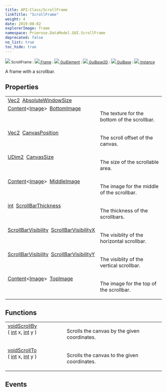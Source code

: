 ```yaml
---
title: API:Class/ScrollFrame
linkTitle: "ScrollFrame"
weight: 4
date: 2019-08-02
explorerImage: frame
namespace: Primrose.DataModel.GUI.ScrollFrame
deprecated: false
no_list: true
toc_hide: true
---
```

<small class="inheritance">
<span class="" href="/docs/api-reference/Class/ScrollFrame"><img src="/icons/silk/frame.png"/>&nbsp;ScrollFrame</span>&nbsp;:&nbsp;<a class="" href="/docs/api-reference/Class/Frame"><img src="/icons/silk/frame.png"/>&nbsp;Frame</a>&nbsp;:&nbsp;<a class="" href="/docs/api-reference/Class/GuiElement"><img src="/icons/silk/default.png"/>&nbsp;GuiElement</a>&nbsp;:&nbsp;<a class="" href="/docs/api-reference/Class/GuiBase2D"><img src="/icons/silk/default.png"/>&nbsp;GuiBase2D</a>&nbsp;:&nbsp;<a class="" href="/docs/api-reference/Class/GuiBase"><img src="/icons/silk/default.png"/>&nbsp;GuiBase</a>&nbsp;:&nbsp;<a class="" href="/docs/api-reference/Class/Instance"><img src="/icons/silk/default.png"/>&nbsp;Instance</a></small>
<p class="summary">

A frame with a scrollbar.

</p>
 
## Properties
 
<table class="studiohide">
<tbody>
<tr class="function-row ">
<td style="vertical-align:top;white-space:normal;">
<div>
<a class="type" href="/docs/api-reference/DataType/Vec2">Vec2</a><span class="method-body" style="text-indent: -2em; padding-left: 0.5em"><a class="name" href="AbsoluteWindowSize">AbsoluteWindowSize</a></span></td>
<td style="vertical-align:top;white-space:normal;">
</td>
</tr>

<tr class="function-row ">
<td style="vertical-align:top;white-space:normal;">
<div>
<a class="type" href="/docs/api-reference/Misc/Content">Content</a><<a class="type" href="/docs/api-reference/Asset/Image">Image</a>><span class="method-body" style="text-indent: -2em; padding-left: 0.5em"><a class="name" href="BottomImage">BottomImage</a></span></td>
<td style="vertical-align:top;white-space:normal;">
<p>
The texture for the bottom of the scrollbar.
</p></td>
</tr>

<tr class="function-row ">
<td style="vertical-align:top;white-space:normal;">
<div>
<a class="type" href="/docs/api-reference/DataType/Vec2">Vec2</a><span class="method-body" style="text-indent: -2em; padding-left: 0.5em"><a class="name" href="CanvasPosition">CanvasPosition</a></span></td>
<td style="vertical-align:top;white-space:normal;">
<p>
The scroll offset of the canvas.
</p></td>
</tr>

<tr class="function-row ">
<td style="vertical-align:top;white-space:normal;">
<div>
<a class="type" href="/docs/api-reference/DataType/UDim2">UDim2</a><span class="method-body" style="text-indent: -2em; padding-left: 0.5em"><a class="name" href="CanvasSize">CanvasSize</a></span></td>
<td style="vertical-align:top;white-space:normal;">
<p>
The size of the scrollable area.
</p></td>
</tr>

<tr class="function-row ">
<td style="vertical-align:top;white-space:normal;">
<div>
<a class="type" href="/docs/api-reference/Misc/Content">Content</a><<a class="type" href="/docs/api-reference/Asset/Image">Image</a>><span class="method-body" style="text-indent: -2em; padding-left: 0.5em"><a class="name" href="MiddleImage">MiddleImage</a></span></td>
<td style="vertical-align:top;white-space:normal;">
<p>
The image for the middle of the scrollbar.
</p></td>
</tr>

<tr class="function-row ">
<td style="vertical-align:top;white-space:normal;">
<div>
<a class="type" href="/docs/api-reference/System/Primitives#int32">int</a><span class="method-body" style="text-indent: -2em; padding-left: 0.5em"><a class="name" href="ScrollBarThickness">ScrollBarThickness</a></span></td>
<td style="vertical-align:top;white-space:normal;">
<p>
The thickness of the scrollbars.
</p></td>
</tr>

<tr class="function-row ">
<td style="vertical-align:top;white-space:normal;">
<div>
<a class="type" href="/docs/api-reference/Enum/ScrollBarVisibility">ScrollBarVisibility</a><span class="method-body" style="text-indent: -2em; padding-left: 0.5em"><a class="name" href="ScrollBarVisibilityX">ScrollBarVisibilityX</a></span></td>
<td style="vertical-align:top;white-space:normal;">
<p>
The visiblity of the horizontal scrollbar.
</p></td>
</tr>

<tr class="function-row ">
<td style="vertical-align:top;white-space:normal;">
<div>
<a class="type" href="/docs/api-reference/Enum/ScrollBarVisibility">ScrollBarVisibility</a><span class="method-body" style="text-indent: -2em; padding-left: 0.5em"><a class="name" href="ScrollBarVisibilityY">ScrollBarVisibilityY</a></span></td>
<td style="vertical-align:top;white-space:normal;">
<p>
The visiblity of the vertical scrollbar.
</p></td>
</tr>

<tr class="function-row ">
<td style="vertical-align:top;white-space:normal;">
<div>
<a class="type" href="/docs/api-reference/Misc/Content">Content</a><<a class="type" href="/docs/api-reference/Asset/Image">Image</a>><span class="method-body" style="text-indent: -2em; padding-left: 0.5em"><a class="name" href="TopImage">TopImage</a></span></td>
<td style="vertical-align:top;white-space:normal;">
<p>
The image for the top of the scrollbar.
</p></td>
</tr>

</tbody>
</table>
 
## Functions
 
<table class="studiohide">
<tbody>
<tr class="function-row ">
<td style="vertical-align:top;white-space:normal;">
<div>
<a class="type" href="/docs/api-reference/System/void">void</a><span class="method-body" style="text-indent: -2em;"><a class="method-name  " href="ScrollBy">ScrollBy</a></span><span style="display: inline-block">( <span class="param" style="white-space: nowrap"><a class="type" href="/docs/api-reference/System/Primitives#int32">int</a> x, <a class="type" href="/docs/api-reference/System/Primitives#int32">int</a> y</span> )</span></span></div></td>
<td style="vertical-align:top;white-space:normal;">
<p>
Scrolls the canvas by the given coordinates.
</p></td>
</tr>

<tr class="function-row ">
<td style="vertical-align:top;white-space:normal;">
<div>
<a class="type" href="/docs/api-reference/System/void">void</a><span class="method-body" style="text-indent: -2em;"><a class="method-name  " href="ScrollTo">ScrollTo</a></span><span style="display: inline-block">( <span class="param" style="white-space: nowrap"><a class="type" href="/docs/api-reference/System/Primitives#int32">int</a> x, <a class="type" href="/docs/api-reference/System/Primitives#int32">int</a> y</span> )</span></span></div></td>
<td style="vertical-align:top;white-space:normal;">
<p>
Scrolls the canvas to the given coordinates.
</p></td>
</tr>

</tbody>
</table>
 
## Events
 
<table class="studiohide">
<tbody>
</tbody>
</table>
<b>
</b>
<div class="inheritors">
<ul class="root">
</ul>
</div>
